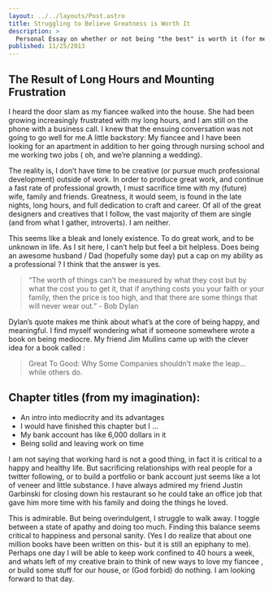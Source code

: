 ```yaml
---
layout: ../../layouts/Post.astro
title: Struggling to Believe Greatness is Worth It
description: >
  Personal Essay on whether or not being "the best" is worth it (for me personally).
published: 11/25/2013
---
```


## The Result of Long Hours and Mounting Frustration

I heard the door slam as my fiancee walked into the house. She had been growing increasingly frustrated with my long hours, and I am still on the phone with a business call. I knew that the ensuing conversation was not going to go well for me.A little backstory: My fiancee and I have been looking for an apartment in addition to her going through nursing school and me working two jobs ( oh, and we’re planning a wedding).

The reality is, I don’t have time to be creative (or pursue much professional development) outside of work. In order to produce great work, and continue a fast rate of professional growth, I must sacrifice time with my (future) wife, family and friends. Greatness, it would seem, is found in the late nights, long hours, and full dedication to craft and career. Of all of the great designers and creatives that I follow, the vast majority of them are single (and from what I gather, introverts). I am neither.

This seems like a bleak and lonely existence. To do great work, and to be unknown in life. As I sit here, I can’t help but feel a bit helpless. Does being an awesome husband / Dad (hopefully some day) put a cap on my ability as a professional ? I think that the answer is yes.

> “The worth of things can’t be measured by what they cost but by what the cost you to get it, that if anything costs you your faith or your family, then the price is too high, and that there are some things that will never wear out.” - Bob Dylan

Dylan’s quote makes me think about what’s at the core of being happy, and meaningful. I find myself wondering what if someone somewhere wrote a book on being mediocre. My friend Jim Mullins came up with the clever idea for a book called :

> Great To Good: Why Some Companies shouldn’t make the leap… while others do.

## Chapter titles (from my imagination):

- An intro into mediocrity and its advantages
- I would have finished this chapter but I …
- My bank account has like 6,000 dollars in it
- Being solid and leaving work on time

I am not saying that working hard is not a good thing, in fact it is critical to a happy and healthy life. But sacrificing relationships with real people for a twitter following, or to build a portfolio or bank account just seems like a lot of veneer and little substance. I have always admired my friend Justin Garbinski for closing down his restaurant so he could take an office job that gave him more time with his family and doing the things he loved.

This is admirable. But being overindulgent, I struggle to walk away. I toggle between a state of apathy and doing too much. Finding this balance seems critical to happiness and personal sanity. (Yes I do realize that about one million books have been written on this- but it is still an epiphany to me). Perhaps one day I will be able to keep work confined to 40 hours a week, and whats left of my creative brain to think of new ways to love my fiancee , or build some stuff for our house, or (God forbid) do nothing. I am looking forward to that day.
